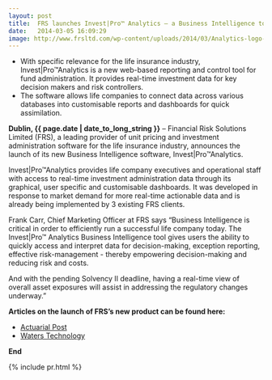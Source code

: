 ```yaml
---
layout: post
title:  FRS launches Invest|Pro™ Analytics – a Business Intelligence tool for Life Insurers
date:   2014-03-05 16:09:29
image: http://www.frsltd.com/wp-content/uploads/2014/03/Analytics-logo-2.jpg
---
```


* With specific relevance for the life insurance industry, Invest|Pro™Analytics is a new web-based reporting and control tool for fund administration. It provides real-time investment data for key decision makers and risk controllers.
* The software allows life companies to connect data across various databases into customisable reports and dashboards for quick assimilation.

**Dublin, {{ page.date | date_to_long_string }}** – Financial Risk Solutions Limited (FRS), a leading provider of unit pricing and investment administration software for the life insurance industry, announces the launch of its new Business Intelligence software, Invest|Pro™Analytics.

Invest|Pro™Analytics provides life company executives and operational staff with access to real-time investment administration data through its graphical, user specific and customisable dashboards. It was developed in response to market demand for more real-time actionable data and is already being implemented by 3 existing FRS clients.

Frank Carr, Chief Marketing Officer at FRS says “Business Intelligence is critical in order to efficiently run a successful life company today.  The Invest|Pro™ Analytics Business Intelligence tool gives users the ability to quickly access and interpret data for decision-making, exception reporting, effective risk-management  - thereby empowering decision-making and reducing risk and costs.

And with the pending Solvency II deadline, having a real-time view of overall asset exposures will assist in addressing the regulatory changes underway.”

__Articles on the launch of FRS’s new product can be found here:__

* [Actuarial Post](http://www.actuarialpost.co.uk/news/frs-launch-invest%7Cpro-analytics-5996.htm)
* [Waters Technology](http://www.waterstechnology.com/buy-side-technology/news/2332370/frs-launches-analytical-tool-for-life-insurer)

__End__



{% include pr.html %}
